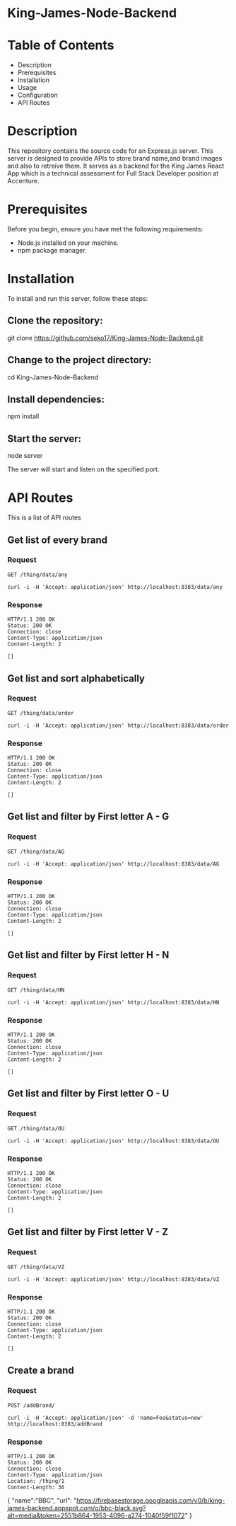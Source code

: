 # King-James-Node-Backend
 
# Table of Contents

 - Description
 - Prerequisites
 - Installation
 - Usage
 - Configuration
 - API Routes

 # Description
This repository contains the source code for an Express.js server. This server is designed to provide APIs to store brand name,and brand images and also to retreive them. It serves as a backend for the King James React App which is a technical assessment for Full Stack Developer position at Accenture.

# Prerequisites
Before you begin, ensure you have met the following requirements:

- Node.js installed on your machine.
- npm package manager.

# Installation
To install and run this server, follow these steps:

## Clone the repository:

 git clone https://github.com/seko17/King-James-Node-Backend.git

## Change to the project directory:

  cd King-James-Node-Backend

## Install dependencies:

  npm install

## Start the server:

  node server

The server will start and listen on the specified port.

# API Routes

This is a list of API routes

## Get list of every brand

### Request

`GET /thing/data/any`

    curl -i -H 'Accept: application/json' http://localhost:8383/data/any

### Response

    HTTP/1.1 200 OK
    Status: 200 OK
    Connection: close
    Content-Type: application/json
    Content-Length: 2

    []

## Get list and sort alphabetically

### Request

`GET /thing/data/order`

    curl -i -H 'Accept: application/json' http://localhost:8383/data/order

### Response

    HTTP/1.1 200 OK
    Status: 200 OK
    Connection: close
    Content-Type: application/json
    Content-Length: 2

    []

## Get list and filter by First letter A - G

### Request

`GET /thing/data/AG`

    curl -i -H 'Accept: application/json' http://localhost:8383/data/AG

### Response

    HTTP/1.1 200 OK
    Status: 200 OK
    Connection: close
    Content-Type: application/json
    Content-Length: 2

    []

## Get list and filter by First letter H - N

### Request

`GET /thing/data/HN`

    curl -i -H 'Accept: application/json' http://localhost:8383/data/HN

### Response

    HTTP/1.1 200 OK
    Status: 200 OK
    Connection: close
    Content-Type: application/json
    Content-Length: 2

    []

## Get list and filter by First letter O - U

### Request

`GET /thing/data/OU`

    curl -i -H 'Accept: application/json' http://localhost:8383/data/OU

### Response

    HTTP/1.1 200 OK
    Status: 200 OK
    Connection: close
    Content-Type: application/json
    Content-Length: 2

    []

## Get list and filter by First letter V - Z

### Request

`GET /thing/data/VZ`

    curl -i -H 'Accept: application/json' http://localhost:8383/data/VZ

### Response

    HTTP/1.1 200 OK
    Status: 200 OK
    Connection: close
    Content-Type: application/json
    Content-Length: 2

    []


## Create a brand

### Request

`POST /addBrand/`

    curl -i -H 'Accept: application/json' -d 'name=Foo&status=new' http://localhost:8383/addBrand

### Response

    HTTP/1.1 200 OK
    Status: 200 OK
    Connection: close
    Content-Type: application/json
    Location: /thing/1
    Content-Length: 36

  {
    "name":"BBC",
    "url": "https://firebasestorage.googleapis.com/v0/b/king-james-backend.appspot.com/o/bbc-black.svg?alt=media&token=2551b864-1953-4096-a274-1040f59f1072"
}

